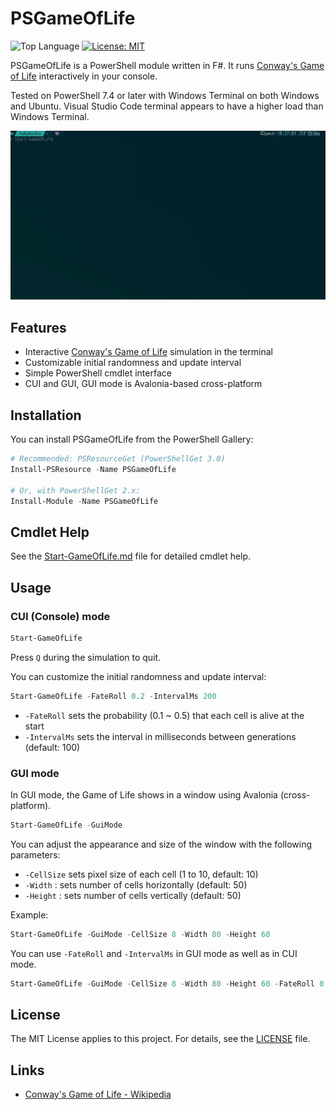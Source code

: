 # PSGameOfLife

![Top Language](https://img.shields.io/github/languages/top/krymtkts/PSGameOfLife?color=%23b845fc)
[![License: MIT](https://img.shields.io/badge/License-MIT-blue.svg)](https://opensource.org/licenses/MIT)

PSGameOfLife is a PowerShell module written in F#.
It runs [Conway's Game of Life](https://en.wikipedia.org/wiki/Conway%27s_Game_of_Life) interactively in your console.

Tested on PowerShell 7.4 or later with Windows Terminal on both Windows and Ubuntu.
Visual Studio Code terminal appears to have a higher load than Windows Terminal.

![capture](./docs/images/psgameoflife.gif)

## Features

- Interactive [Conway's Game of Life](https://en.wikipedia.org/wiki/Conway%27s_Game_of_Life) simulation in the terminal
- Customizable initial randomness and update interval
- Simple PowerShell cmdlet interface
- CUI and GUI, GUI mode is Avalonia-based cross-platform

## Installation

You can install PSGameOfLife from the PowerShell Gallery:

```powershell
# Recommended: PSResourceGet (PowerShellGet 3.0)
Install-PSResource -Name PSGameOfLife

# Or, with PowerShellGet 2.x:
Install-Module -Name PSGameOfLife
```

## Cmdlet Help

See the [Start-GameOfLife.md](./docs/PSGameOfLife/Start-GameOfLife.md) file for detailed cmdlet help.

## Usage

### CUI (Console) mode

```powershell
Start-GameOfLife
```

Press `Q` during the simulation to quit.

You can customize the initial randomness and update interval:

```powershell
Start-GameOfLife -FateRoll 0.2 -IntervalMs 200
```

- `-FateRoll` sets the probability (0.1 ~ 0.5) that each cell is alive at the start
- `-IntervalMs` sets the interval in milliseconds between generations (default: 100)

### GUI mode

In GUI mode, the Game of Life shows in a window using Avalonia (cross-platform).

```powershell
Start-GameOfLife -GuiMode
```

You can adjust the appearance and size of the window with the following parameters:

- `-CellSize` sets pixel size of each cell (1 to 10, default: 10)
- `-Width` : sets number of cells horizontally (default: 50)
- `-Height` : sets number of cells vertically (default: 50)

Example:

```powershell
Start-GameOfLife -GuiMode -CellSize 8 -Width 80 -Height 60
```

You can use `-FateRoll` and `-IntervalMs` in GUI mode as well as in CUI mode.

```powershell
Start-GameOfLife -GuiMode -CellSize 8 -Width 80 -Height 60 -FateRoll 0.2 -IntervalMs 200
```

## License

The MIT License applies to this project. For details, see the [LICENSE](./LICENSE) file.

## Links

- [Conway's Game of Life - Wikipedia](https://en.wikipedia.org/wiki/Conway%27s_Game_of_Life)
